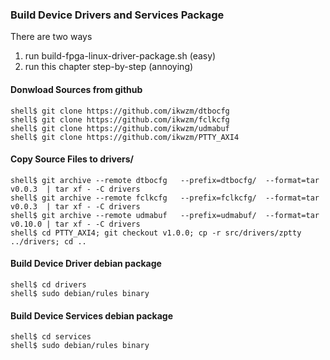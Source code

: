 ### Build Device Drivers and Services Package

There are two ways

1. run build-fpga-linux-driver-package.sh (easy)
2. run this chapter step-by-step (annoying)

#### Donwload Sources from github

```console
shell$ git clone https://github.com/ikwzm/dtbocfg
shell$ git clone https://github.com/ikwzm/fclkcfg
shell$ git clone https://github.com/ikwzm/udmabuf
shell$ git clone https://github.com/ikwzm/PTTY_AXI4
```

#### Copy Source Files to drivers/

```console
shell$ git archive --remote dtbocfg   --prefix=dtbocfg/  --format=tar v0.0.3  | tar xf - -C drivers
shell$ git archive --remote fclkcfg   --prefix=fclkcfg/  --format=tar v0.0.3  | tar xf - -C drivers
shell$ git archive --remote udmabuf   --prefix=udmabuf/  --format=tar v0.10.0 | tar xf - -C drivers
shell$ cd PTTY_AXI4; git checkout v1.0.0; cp -r src/drivers/zptty ../drivers; cd ..
```

#### Build Device Driver debian package

```console
shell$ cd drivers
shell$ sudo debian/rules binary
```

#### Build Device Services debian package

```console
shell$ cd services
shell$ sudo debian/rules binary
```
